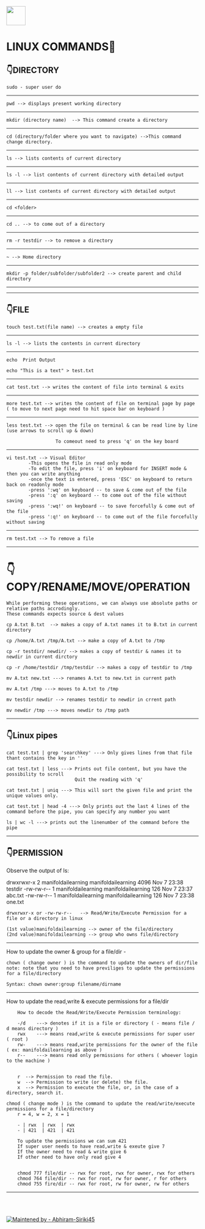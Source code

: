 <img src="https://images-wixmp-ed30a86b8c4ca887773594c2.wixmp.com/f/09331f04-27c3-4751-bd77-9cf8507091d7/dhsuidg-8293208d-6896-42da-9f13-e55e7bfcca86.gif?token=eyJ0eXAiOiJKV1QiLCJhbGciOiJIUzI1NiJ9.eyJzdWIiOiJ1cm46YXBwOjdlMGQxODg5ODIyNjQzNzNhNWYwZDQxNWVhMGQyNmUwIiwiaXNzIjoidXJuOmFwcDo3ZTBkMTg4OTgyMjY0MzczYTVmMGQ0MTVlYTBkMjZlMCIsIm9iaiI6W1t7InBhdGgiOiJcL2ZcLzA5MzMxZjA0LTI3YzMtNDc1MS1iZDc3LTljZjg1MDcwOTFkN1wvZGhzdWlkZy04MjkzMjA4ZC02ODk2LTQyZGEtOWYxMy1lNTVlN2JmY2NhODYuZ2lmIn1dXSwiYXVkIjpbInVybjpzZXJ2aWNlOmZpbGUuZG93bmxvYWQiXX0.6Vl3W5CXv4d_Pj99tgNDp8YHFHx3-EZTTld3GHlVkqU" 
 width="50px"></a> 
 # LINUX COMMANDS🐧


## 👇DIRECTORY

    sudo - super user do
---
    pwd --> displays present working directory
---
    mkdir (directory name)  --> This command create a directory
---
    cd (directory/folder where you want to navigate) -->This command change directory.
---
    ls --> lists contents of current directory
---
    ls -l --> list contents of current directory with detailed output
---
    ll --> list contents of current directory with detailed output
---
    cd <folder>
---
    cd .. --> to come out of a directory
---
    rm -r testdir --> to remove a directory
---
    ~ --> Home directory
---
    mkdir -p folder/subfolder/subfolder2 --> create parent and child directory

---
---

## 👇FILE

    touch test.txt(file name) --> creates a empty file
---
    ls -l --> lists the contents in current directory
---
    echo  Print Output

    echo "This is a text" > test.txt
---   
    cat test.txt --> writes the content of file into terminal & exits
---
    more test.txt --> writes the content of file on terminal page by page ( to move to next page need to hit space bar on keyboard )
---
    less test.txt --> open the file on terminal & can be read line by line (use arrows to scroll up & down)

    				  To comeout need to press 'q' on the key board
---
    vi test.txt --> Visual Editor
    		-This opens the file in read only mode
    		-To edit the file, press 'i' on keyboard for INSERT mode & then you can write anything
    		-once the text is entered, press 'ESC' on keyboard to return back on readonly mode
    		-press ':wq' on keyboard -- to save & come out of the file
    		-press ':q' on keyboard -- to come out of the file without saving
    		-press ':wq!' on keyboard -- to save forcefully & come out of the file
    		-press ':q!' on keyboard -- to come out of the file forcefully without saving
---
    rm test.txt --> To remove a file
---
# 👇COPY/RENAME/MOVE/OPERATION

    While performing these operations, we can always use absolute paths or relative paths accrodingly.
    These commands expects source & dest values

    cp A.txt B.txt  --> makes a copy of A.txt names it to B.txt in current directory

    cp /home/A.txt /tmp/A.txt --> make a copy of A.txt to /tmp

    cp -r testdir/ newdir/ --> makes a copy of testdir & names it to newdir in current dirctory

    cp -r /home/testdir /tmp/testdir --> makes a copy of testdir to /tmp

    mv A.txt new.txt ---> renames A.txt to new.txt in current path

    mv A.txt /tmp ---> moves to A.txt to /tmp

    mv testdir newdir --> renames testdir to newdir in crrent path

    mv newdir /tmp ---> moves newdir to /tmp path

---

## 👇Linux pipes

    cat test.txt | grep 'searchkey' ---> Only gives lines from that file thant contains the key in ''

    cat test.txt | less ---> Prints out file content, but you have the possibility to scroll
                             Quit the reading with 'q'

    cat test.txt | uniq ---> This will sort the given file and print the unique values only.

    cat test.txt | head -4 ---> Only prints out the last 4 lines of the command before the pipe, you can specify any number you want

    ls | wc -l ---> prints out the linenumber of the command before the pipe

---

## 👇PERMISSION

Observe the output of ls:

drwxrwxr-x 2 manifoldailearning manifoldailearning 4096 Nov 7 23:38 testdir
-rw-rw-r-- 1 manifoldailearning manifoldailearning 126 Nov 7 23:37 abc.txt
-rw-rw-r-- 1 manifoldailearning manifoldailearning 126 Nov 7 23:38 one.txt

    drwxrwxr-x or -rw-rw-r--   --> Read/Write/Execute Permission for a file or a directory in linux

    (1st value)manifoldailearning --> owner of the file/directory
    (2nd value)manifoldailearning --> group who owns file/directory

---

How to update the owner & group for a file/dir -

    chown ( change owner ) is the command to update the owners of dir/file
    note: note that you need to have previliges to update the permissions for a file/directory

    Syntax: chown owner:group filename/dirname

---

How to update the read,write & execute permissions for a file/dir

    	How to decode the Read/Write/Execute Permission terminology:

    	-/d    ---> denotes if it is a file or directory ( - means file / d means directory )
    	rwx    ---> means read,write & execute permissions for super user ( root )
    	rw-    ---> means read,write permissions for the owner of the file ( ex: manifoldailearning as above )
    	r--    ---> means read only permissions for others ( whoever login to the machine )


    	r  --> Permission to read the file.
    	w  --> Permission to write (or delete) the file.
    	x  --> Permission to execute the file, or, in the case of a directory, search it.

    chmod ( change mode ) is the command to update the read/write/execute permissions for a file/directory
    	r = 4, w = 2, x = 1

    	- | rwx  | rwx  | rwx
    	- | 421  | 421  | 421

    	To update the permissions we can sum 421
    	If super user needs to have read,write & exeute give 7
    	If the owner need to read & write give 6
    	If other need to have only read give 4


    	chmod 777 file/dir -- rwx for root, rwx for owner, rwx for others
    	chmod 764 file/dir -- rwx for root, rw for owner, r for others
    	chmod 755 fire/dir -- rwx for root, rw for owner, rw for others
---

<br>
<br>

[![Maintened by - Abhiram-Siriki45](https://img.shields.io/badge/Maintained%20by-Abhiram%20Siriki45-red)](https://github.com/Abhiram-Siriki45)
